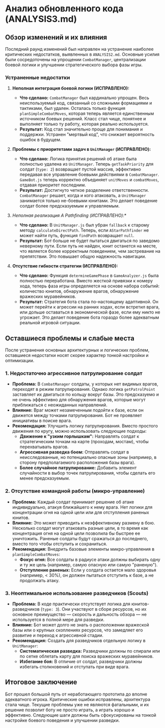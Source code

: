 # Анализ обновленного кода (ANALYSIS3.md)

## Обзор изменений и их влияния

Последний раунд изменений был направлен на устранение наиболее критических недостатков, выявленных в `ANALYSIS2.md`. Основные усилия были сосредоточены на упрощении `CombatManager`, централизации боевой логики и улучшении стратегического выбора фазы игры.

### Устраненные недостатки

1.  **Неполная интеграция боевой логики (ИСПРАВЛЕНО):**
    - **Что сделано:** `CombatManager` был кардинально упрощен. Весь неиспользуемый код, связанный со сложными формациями и тактиками, был удален. Осталась только функция `planSimpleCombatMoves`, которая теперь является единственным источником боевых решений. Класс стал чище, понятнее и выполняет только ту работу, которая реально используется.
    - **Результат:** Код стал значительно проще для понимания и поддержки. Устранен "мертвый код", что снижает вероятность ошибок в будущем.

2.  **Проблемы с приоритетами задач в `UnitManager` (ИСПРАВЛЕНО):**
    - **Что сделано:** Логика принятия решений об атаке была полностью удалена из `UnitManager`. Теперь `getTaskPriority` для солдат (`type: 2`) возвращает пустой массив, эффективно передавая все управление боевыми действиями в `CombatManager`. `GameBot.js` теперь корректно объединяет `unitMoves` и `combatMoves`, отдавая приоритет последним.
    - **Результат:** Достигнуто четкое разделение ответственности. `CombatManager` решает, когда и кого атаковать, а `UnitManager` занимается только не-боевыми юнитами. Это делает поведение солдат более предсказуемым и управляемым.

3.  **Неполная реализация A* Pathfinding (ИСПРАВЛЕНО):**
    - **Что сделано:** В `UnitManager.js` был убран `fallback` к старому методу `calculateDirectPath`. Теперь, если `AStarPathfinder` не может найти путь, функция `findPath` возвращает `null`.
    - **Результат:** Бот больше не будет пытаться двигаться по заведомо неверному пути. Если путь не найден, юнит останется на месте, что является более корректным поведением, чем застревание на препятствии. Это повышает общую надежность навигации.

4.  **Отсутствие гибкости стратегии (ИСПРАВЛЕНО):**
    - **Что сделано:** Функция `determineGamePhase` в `GameAnalyzer.js` была полностью переработана. Вместо жесткой привязки к номеру хода, теперь фаза игры определяется на основе набора событий: количество юнитов, обнаружение врагов, обнаружение вражеских муравейников.
    - **Результат:** Стратегия бота стала по-настоящему адаптивной. Он может перейти к агрессии на ранних ходах, если встретил врага, или дольше оставаться в экономической фазе, если ему никто не угрожает. Это делает поведение бота гораздо более адекватным реальной игровой ситуации.

## Оставшиеся проблемы и слабые места

После устранения основных архитектурных и логических проблем, оставшиеся недостатки носят скорее характер тонкой настройки и оптимизации.

### 1. Недостаточно агрессивное патрулирование солдат

- **Проблема:** В `CombatManager` солдаты, у которых нет видимых врагов, переходят в режим патрулирования. Однако логика `getPatrolPoint` заставляет их двигаться по кольцу вокруг базы. Это предсказуемо и не очень эффективно для обнаружения врагов, которые могут приближаться с неожиданных направлений.
- **Влияние:** Враг может незамеченным подойти к базе, если он движется между точками патрулирования. Бот не проявляет инициативы в поиске врага.
- **Рекомендация:** Улучшить логику патрулирования. Вместо простого движения по кругу, можно использовать следующие подходы:
    - **Движение к "узким горлышкам":** Направлять солдат к стратегическим точкам на карте (проходам, мостам), чтобы перехватывать врагов.
    - **Агрессивная разведка боем:** Отправлять солдат в неисследованные, но потенциально опасные зоны (например, в сторону предполагаемого расположения базы врага).
    - **Более случайное патрулирование:** Добавить элемент случайности в выбор точек патрулирования, чтобы сделать его менее предсказуемым.

### 2. Отсутствие командной работы (микро-управление)

- **Проблема:** Каждый солдат принимает решение об атаке индивидуально, атакуя ближайшего к нему врага. Нет логики для концентрации огня на одной цели или для отступления раненых юнитов.
- **Влияние:** Это может приводить к неэффективному размену в бою. Несколько солдат могут атаковать разные цели, в то время как концентрация огня на одной цели позволила бы быстрее ее уничтожить. Раненые солдаты будут сражаться до последнего, вместо того чтобы отступить и сохраниться.
- **Рекомендация:** Внедрить базовые элементы микро-управления в `planSimpleCombatMoves`:
    - **Фокус огня:** Все солдаты в радиусе атаки должны выбирать одну и ту же цель (например, самую опасную или самую "раненую").
    - **Отступление раненых:** Если у солдата остается мало здоровья (например, < 30%), он должен пытаться отступить к базе, а не продолжать атаку.

### 3. Неоптимальное использование разведчиков (Scouts)

- **Проблема:** В коде практически отсутствует логика для юнитов-разведчиков (`type: 3`). Они участвуют в сборе ресурсов, но их основное преимущество — скорость и дальность обзора — не используется в полной мере для разведки.
- **Влияние:** Бот может долго не знать о расположении вражеской базы или о крупных скоплениях ресурсов, что замедляет его развитие и переход к агрессивной стадии.
- **Рекомендация:** Создать для разведчиков отдельную логику в `UnitManager`:
    - **Систематическая разведка:** Разведчики должны по спирали или по сетке облетать карту для поиска вражеских муравейников.
    - **Избегание боя:** В отличие от солдат, разведчики должны избегать столкновений и отступать при виде врага.

## Итоговое заключение

Бот прошел большой путь от неработающего прототипа до вполне адекватного игрока. Критические ошибки исправлены, архитектура стала чище. Текущие проблемы уже не являются фатальными, и их решение позволит боту не просто играть, а играть хорошо и эффективно. Следующие шаги должны быть сфокусированы на тонкой настройке боевого поведения и улучшении разведки.